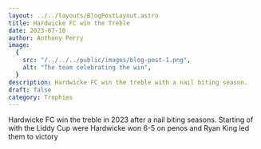 ```yaml
---
layout: ../../layouts/BlogPostLayout.astro
title: Hardwicke FC win the Treble
date: 2023-07-10
author: Anthony Perry
image:
  {
    src: "/../../../public/images/blog-post-1.png",
    alt: "The team celebrating the win",
  }
description: Hardwicke FC win the treble with a nail biting season.
draft: false
category: Trophies
---
```


Hardwicke FC win the treble in 2023 after a nail biting seasons. Starting of with the Liddy Cup were Hardwicke won 6-5 on penos and Ryan King led them to victory
